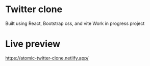 # Twitter clone
Built using React, Bootstrap css, and vite
Work in progress project


# Live preview
https://atomic-twitter-clone.netlify.app/
